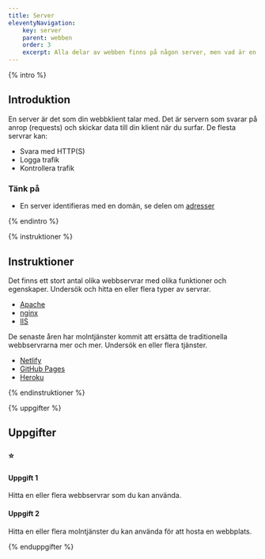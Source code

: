 ```yaml
---
title: Server
eleventyNavigation:
    key: server
    parent: webben
    order: 3
    excerpt: Alla delar av webben finns på någon server, men vad är en server?
---
```


{% intro %}

## Introduktion

En server är det som din webbklient talar med. Det är servern som svarar på anrop
(requests) och skickar data till din klient när du surfar.
De flesta servrar kan:

-   Svara med HTTP(S)
-   Logga trafik
-   Kontrollera trafik

### Tänk på

-   En server identifieras med en domän, se delen om [adresser](adresser.html)

{% endintro %}

{% instruktioner %}

## Instruktioner

Det finns ett stort antal olika webbservrar med olika funktioner och egenskaper.
Undersök och hitta en eller flera typer av servrar.

-   [Apache](https://www.apache.org/)
-   [nginx](https://nginx.org/)
-   [IIS](https://www.iis.net/)

De senaste åren har molntjänster kommit att ersätta de traditionella webbservrarna mer och mer.
Undersök en eller flera tjänster.

-   [Netlify](https://www.netlify.com/)
-   [GitHub Pages](https://pages.github.com/)
-   [Heroku](https://www.heroku.com/)

{% endinstruktioner %}

{% uppgifter %}

## Uppgifter

### ⭐

#### Uppgift 1

Hitta en eller flera webbservrar som du kan använda.

#### Uppgift 2

Hitta en eller flera molntjänster du kan använda för att hosta en webbplats.

{% enduppgifter %}
